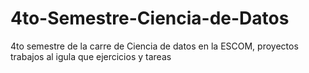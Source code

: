 # 4to-Semestre-Ciencia-de-Datos
4to semestre de la carre de Ciencia de datos en la ESCOM, proyectos trabajos al igula que ejercicios y tareas
